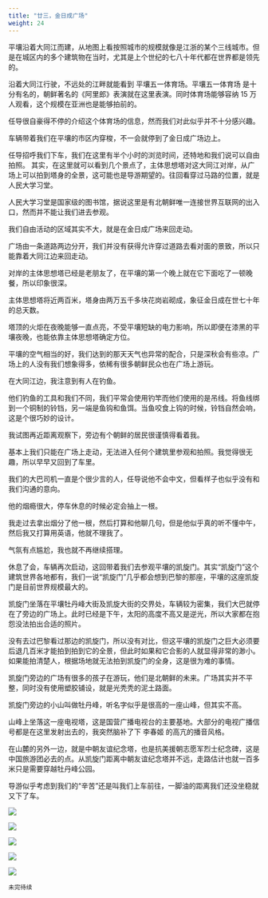 ```yaml
---
title: "廿三，金日成广场"
weight: 24
---
```


平壤沿着大同江而建，从地图上看按照城市的规模就像是江浙的某个三线城市。但是在城区内的多个建筑物在当时，尤其是上个世纪的七八十年代都在世界都是领先的。

沿着大同江行驶，不远处的江畔就能看到 平壤五一体育场。平壤五一体育场 是十分有名的，朝鲜著名的《阿里郎》表演就在这里表演。同时体育场能够容纳 15 万人观看，这个规模在亚洲也是能够拍前的。

任导很自豪得不停的介绍这个体育场的信息，然而我们对此似乎并不十分感兴趣。

车辆带着我们在平壤的市区内穿梭，不一会就停到了金日成广场边上。

任导招呼我们下车，我们在这里有半个小时的浏览时间，还特地和我们说可以自由拍照。
其实，在这里就可以看到几个景点了，主体思想塔对这大同江对岸，从广场上可以拍到塔身的全景，这可能也是导游期望的。往回看穿过马路的位置，就是人民大学习堂。

人民大学习堂是国家级的图书馆，据说这里是有北朝鲜唯一连接世界互联网的出入口，然而并不能让我们进去参观。

我们自由活动的区域其实不大，就是在金日成广场来回走动。

广场由一条道路两边分开，我们并没有获得允许穿过道路去看对面的景致，所以只能靠着大同江边来回走动。

对岸的主体思想塔已经是老朋友了，在平壤的第一个晚上就在它下面吃了一顿晚餐，所以印象很深。

主体思想塔将近两百米，塔身由两万五千多块花岗岩砌成，象征金日成在世七十年的总天数。

塔顶的火炬在夜晚能够一直点亮，不受平壤短缺的电力影响，所以即便在漆黑的平壤夜晚，也能依靠主体思想塔确定方位。

平壤的空气相当的好，我们达到的那天天气也异常的配合，只是深秋会有些凉。广场上的人没有我们想象得多，依稀有很多朝鲜民众也在广场上游玩。

在大同江边，我注意到有人在钓鱼。

他们钓鱼的工具和我们不同，我们平常会使用钓竿而他们使用的是吊线。将鱼线绑到一个铜制的铃铛，另一端是鱼钩和鱼饵。当鱼咬食上钩的时候，铃铛自然会响，这是个很巧妙的设计。

我试图再近距离观察下，旁边有个朝鲜的居民很谨慎得看着我。

基本上我们只能在广场上走动，无法进入任何个建筑里参观和拍照。我觉得很无趣，所以早早又回到了车里。

我们的大巴司机一直是个很少言的人，任导说他不会中文，但看样子也似乎没有和我们沟通的意向。

他的烟瘾很大，停车休息的时候必定会抽上一根。

我走过去拿出烟分了他一根，然后打算和他聊几句，但是他似乎真的听不懂中午，然后我又打算用英语，他就不理我了。

气氛有点尴尬，我也就不再继续搭理。

休息了会，车辆再次启动，这回带着我们去参观平壤的凯旋门。其实“凯旋门”这个建筑世界各地都有，我们一说“凯旋门”几乎都会想到巴黎的那座，平壤的这座凯旋门是目前世界规模最大的。

凯旋门坐落在平壤牡丹峰大街及凯旋大街的交界处，车辆较为密集，我们大巴就停在了旁边的广场上。此时已经是下午，太阳的高度不高又是逆光，所以大家都在抱怨没法拍出合适的照片。

没有去过巴黎看过那边的凯旋门，所以没有对比，但这平壤的凯旋门之巨大必须要后退几百米才能拍到拍到它的全景，但此时如果和它合影的人就显得非常的渺小。如果能拍清楚人，根据场地就无法拍到凯旋门的全身，这是很为难的事情。

凯旋门旁边的广场有很多的孩子在游玩，他们是北朝鲜的未来。广场其实并不平整，同时没有使用塑胶铺设，就是光秃秃的泥土路面。

凯旋门旁边的小山叫做牡丹峰，听名字似乎是很高的一座山峰，但其实不高。

山峰上坐落这一座电视塔，这是国营广播电视台的主要基地。大部分的电视广播信号都是在这里发射出去的，我突然脑补了下 李春姬 的高亢的播音风格。

在山麓的另外一边，就是中朝友谊纪念塔，也是抗美援朝志愿军烈士纪念碑，这是中国旅游团必去的点。从凯旋门距离中朝友谊纪念塔并不远，走路估计也就一百多米只是需要穿越牡丹峰公园。

导游似乎考虑到我们的“辛苦”还是叫我们上车前往，一脚油的距离我们还没坐稳就又下了车。

![](/north-korea/0321.jpg)

![](/north-korea/0322.jpg)

![](/north-korea/0332.jpg)

![](/north-korea/0334.jpg)

![](/north-korea/0339.jpg)

`未完待续`
